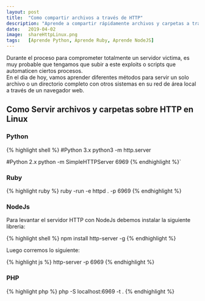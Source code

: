 ```yaml
---
layout: post
title:  "Como compartir archivos a través de HTTP"
description: "Aprende a compartir rápidamente archivos y carpetas a través de HTTP en Linux"
date:   2019-04-02
image:  shareHttpLinux.png
tags:   [Aprende Python, Aprende Ruby, Aprende NodeJS]
---
```


Durante el proceso para comprometer totalmente un servidor victima, es muy probable que tengamos que subir a este exploits o scripts que automaticen ciertos procesos.    
En el dia de hoy, vamos aprender diferentes métodos para servir un solo archivo o un directorio completo con otros sistemas en su red de área local a través de un navegador web.  

## Como Servir archivos y carpetas sobre HTTP en Linux   
### Python   

{% highlight shell %}
#Python 3.x
python3 -m http.server

#Python 2.x
python -m SimpleHTTPServer 6969
{% endhighlight %}`

### Ruby  

{% highlight ruby %}
ruby -run -e httpd . -p 6969
{% endhighlight %}

### NodeJs  
Para levantar el servidor HTTP con NodeJs debemos instalar la siguiente libreria:     

{% highlight shell %}
npm install http-server -g
{% endhighlight %}

Luego corremos lo siguiente:  

{% highlight js %}
http-server -p 6969
{% endhighlight %}

### PHP  

{% highlight php %}
php -S localhost:6969 -t .
{% endhighlight %}

